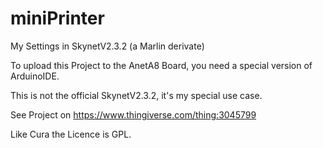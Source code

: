 # miniPrinter
My Settings in SkynetV2.3.2 (a Marlin derivate)


To upload this Project to the AnetA8 Board, you need a special version of ArduinoIDE.

This is not the official SkynetV2.3.2, it's my special use case.

See Project on https://www.thingiverse.com/thing:3045799

Like Cura the Licence is GPL.

